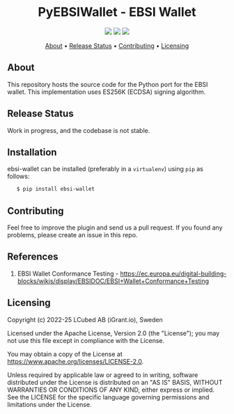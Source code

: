 <h1 align="center">
    PyEBSIWallet - EBSI Wallet
</h1>

<p align="center">
    <a href="/../../commits/" title="Last Commit"><img src="https://img.shields.io/github/last-commit/decentralised-dataexchange/ebsi-wallet?style=flat"></a>
    <a href="/../../issues" title="Open Issues"><img src="https://img.shields.io/github/issues/decentralised-dataexchange/ebsi-wallet?style=flat"></a>
    <a href="./LICENSE" title="License"><img src="https://img.shields.io/badge/License-Apache%202.0-green.svg?style=flat"></a>
</p>


<p align="center">
  <a href="#about">About</a> •
  <a href="#release-status">Release Status</a> •
  <a href="#contributing">Contributing</a> •
  <a href="#licensing">Licensing</a>
</p>

## About

This repository hosts the source code for the Python port for the EBSI wallet. This implementation uses ES256K (ECDSA) signing algorithm. 

## Release Status

Work in progress, and the codebase is not stable.

## Installation

ebsi-wallet can be installed (preferably in a `virtualenv`) using ``pip`` as follows:

```bash
   $ pip install ebsi-wallet
```

## Contributing

Feel free to improve the plugin and send us a pull request. If you found any problems, please create an issue in this repo.

## References

1. EBSI Wallet Conformance Testing - https://ec.europa.eu/digital-building-blocks/wikis/display/EBSIDOC/EBSI+Wallet+Conformance+Testing

## Licensing
Copyright (c) 2022-25 LCubed AB (iGrant.io), Sweden

Licensed under the Apache License, Version 2.0 (the "License"); you may not use this file except in compliance with the License.

You may obtain a copy of the License at https://www.apache.org/licenses/LICENSE-2.0.

Unless required by applicable law or agreed to in writing, software distributed under the License is distributed on an "AS IS" BASIS, WITHOUT WARRANTIES OR CONDITIONS OF ANY KIND, either express or implied. See the LICENSE for the specific language governing permissions and limitations under the License.
